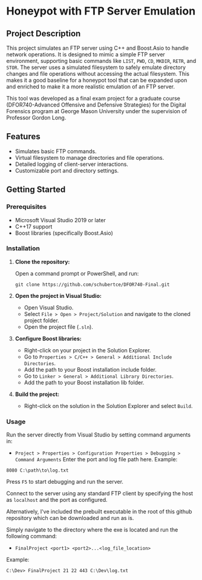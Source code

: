 
# Honeypot with FTP Server Emulation

## Project Description

This project simulates an FTP server using C++ and Boost.Asio to handle network operations. It is designed to mimic a simple FTP server environment, supporting basic commands like `LIST`, `PWD`, `CD`, `MKDIR`, `RETR`, and `STOR`. The server uses a simulated filesystem to safely emulate directory changes and file operations without accessing the actual filesystem. This makes it a good baseline for a honeypot tool that can be expanded upon and enriched to make it a more realistic emulation of an FTP server.

This tool was developed as a final exam project for a graduate course (DFOR740-Advanced Offensive and Defensive Strategies) for the Digital Forensics program at George Mason University under the supervision of Professor Gordon Long.

## Features

- Simulates basic FTP commands.
- Virtual filesystem to manage directories and file operations.
- Detailed logging of client-server interactions.
- Customizable port and directory settings.

## Getting Started

### Prerequisites

- Microsoft Visual Studio 2019 or later
- C++17 support
- Boost libraries (specifically Boost.Asio)

### Installation

1. **Clone the repository:**

   Open a command prompt or PowerShell, and run:
   ```
   git clone https://github.com/schubertce/DFOR740-Final.git
   ```

2. **Open the project in Visual Studio:**

   - Open Visual Studio.
   - Select `File > Open > Project/Solution` and navigate to the cloned project folder.
   - Open the project file (`.sln`).

3. **Configure Boost libraries:**

   - Right-click on your project in the Solution Explorer.
   - Go to `Properties > C/C++ > General > Additional Include Directories`.
   - Add the path to your Boost installation include folder.
   - Go to `Linker > General > Additional Library Directories`.
   - Add the path to your Boost installation lib folder.

4. **Build the project:**

   - Right-click on the solution in the Solution Explorer and select `Build`.

### Usage

Run the server directly from Visual Studio by setting command arguments in:
- `Project > Properties > Configuration Properties > Debugging > Command Arguments`
Enter the port and log file path here. Example:
```
8080 C:\path\to\log.txt
```
Press `F5` to start debugging and run the server.

Connect to the server using any standard FTP client by specifying the host as `localhost` and the port as configured.


Alternatively, I've included the prebuilt executable in the root of this github repository which can be downloaded and run as is.

Simply navigate to the directory where the exe is located and run the following command:
- ```FinalProject <port1> <port2>...<log_file_location>```

Example:
```
C:\Dev> FinalProject 21 22 443 C:\Dev\log.txt
```

